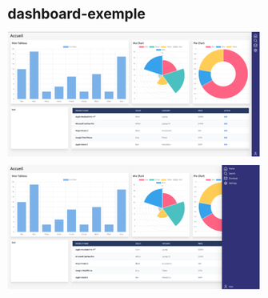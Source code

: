 # dashboard-exemple


![image description](https://github.com/Roy-Bivash/dashboard-example/blob/main/screenshot/Capture%20du%202023-05-25%2014-57-22.png)

![image description](https://github.com/Roy-Bivash/dashboard-example/blob/main/screenshot/Capture%20du%202023-05-25%2014-57-47.png)
